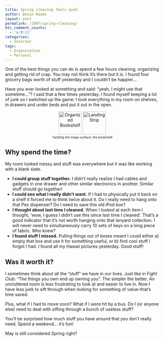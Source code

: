 ```yaml
---
title: Spring cleaning feels good
author: Devin Reams
layout: post
permalink: /2007/spring-cleaning/
btc_comment_counts:
  - 'a:0:{}'
categories:
  - Internet
tags:
  - Organization
  - Personal
---
```

One of the best things you can do is spend a few hours cleaning, organizing and getting rid of crap. <span class="highlight">You may not think it&#8217;s there but it is.</span> I found four grocery bags worth of stuff yesterday and I couldn&#8217;t be happier&#8230;

<!--more-->

Have you ever looked at something and said: &#8220;yeah, I might use that sometime&#8230;&#8221;? I said that a few times yesterday. I found myself keeping a lot of junk so I switched up the game: I took everything in my room on shelves, in drawers and under beds and put it out in the open.

<center>
  <a href="http://www.flickr.com/photos/devdev/514752082/" title="Photo Sharing"><img src="http://farm1.static.flickr.com/203/514752082_2da29e1628_s.jpg" width="75" height="75" alt="Organized Bookshelf" /></a> <a href="http://www.flickr.com/photos/devdev/514752016/" title="Photo Sharing"><img src="http://farm1.static.flickr.com/251/514752016_95b7361742_s.jpg" width="75" height="75" alt="Landing Strip" /></a><br /><font size="-2">Tackling the mega-surface: the bookshelf</font>
</center>

## Why spend the time?

My room looked messy and stuff was everywhere but it was like working with a blank slate.

*   **I could group stuff together.** I didn&#8217;t really realize I had cables and gadgets in one drawer and other similar electronics in another. Similar stuff should go together!
*   **I could see what I really didn&#8217;t want.** If I had to physically put it back on a shelf <span class="highlight">it forced me to think twice</span> about it. Do I really need to hang onto that Pez dispenser? Do I need to save this old iPod box?
*   **I thought about last time I cleaned.** When I looked at each item I thought, &#8216;wow, I guess I didn&#8217;t use this since last time I cleaned&#8217;. That&#8217;s a good indicator that it&#8217;s not worth hanging onto that lanyard collection. I will never need to simultaneously carry 10 sets of keys on a long piece of fabric. Who knew?
*   **I found stuff I missed.** Pulling things out of boxes meant I could either a) empty that box and use it for something useful, or b) find cool stuff I forgot I had. I found all my Hawaii pictures yesterday. Good stuff!

## Was it worth it?

I sometimes think about all the &#8220;stuff&#8221; we have in our lives. Just like in *Fight Club*: <span class="highlight">&#8220;The things you own end up owning you&#8221;</span>. The simpler the better. An uncluttered room is less frustrating to look at and easier to live in. Now I have less junk to sift through when looking for something of value&#8211;that&#8217;s time saved.

Plus, what if I had to move soon? What if I were hit by a bus. Do I (or anyone else) need to deal with sifting through a bunch of useless stuff?

You&#8217;ll be surprised how much stuff you have around that you don&#8217;t really need. Spend a weekend&#8230; it&#8217;s fun!

May is still considered Spring right?